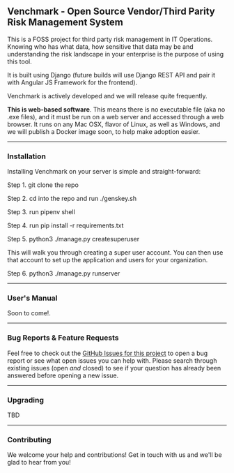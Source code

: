 ## Venchmark - Open Source Vendor/Third Parity Risk Management System

This is a FOSS project for third party risk management in IT Operations. Knowing who has what data, how sensitive that data may be and understanding the risk landscape in your enterprise is the purpose of using this tool.

It is built using Django (future builds will use Django REST API and pair it with Angular JS Framework for the frontend).

Venchmark is actively developed and we will release quite frequently.

__This is web-based software__. This means there is no executable file (aka no .exe files), and it must be run on a web server and accessed through a web browser. It runs on any Mac OSX, flavor of Linux, as well as Windows, and we will publish a Docker image soon, to help make adoption easier.

-----

### Installation

Installing Venchmark on your server is simple and straight-forward:

Step 1. git clone the repo

Step 2. cd into the repo and run ./genskey.sh

Step 3. run pipenv shell

Step 4. run pip install -r requirements.txt

Step 5. python3 ./manage.py createsuperuser

This will walk you through creating a super user account. You can then use that account to set up the application and users for your organization.

Step 6. python3 ./manage.py runserver


-----
### User's Manual
Soon to come!.

-----
### Bug Reports & Feature Requests

Feel free to check out the [GitHub Issues for this project](https://github.com/drewbeebe/venchmark/issues) to open a bug report or see what open issues you can help with. Please search through existing issues (open *and* closed) to see if your question has already been answered before opening a new issue.

-----

### Upgrading

TBD

------

### Contributing

We welcome your help and contributions! Get in touch with us and we'll be glad to hear from you!